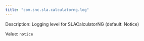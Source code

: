 ```yaml
---
title: "com.snc.sla.calculatorng.log"
---
```


Description: Logging level for SLACalculatorNG (default: Notice)

Value: `notice`
